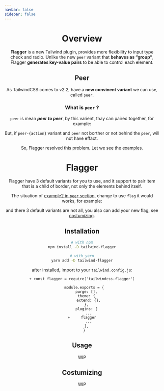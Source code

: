 ```yaml
---
navbar: false
sidebar: false
---
```


<script>
  import Header from './components/Header.vue'
  import ThirdCutSwitch from './components/ThirdCutSwitch.vue'
  import Bowser from './components/Bowser.vue'
  import ExampleCode from './components/ExampleCode.vue'

  export default {
    components: {
      Bowser, Header, ThirdCutSwitch,ExampleCode
    }
  }
</script>

<Header />

# Overview
<!-- Flagger is a tailwindcss plugin, just like a named `peer` variant. But instead of `peer`, flagger have name, so they can paired each my name. -->
**Flagger** is a new Tailwind plugin, provides more flexibility to input type check and radio. Unlike the new `peer` variant that **behaves as “group”**, Flagger **generates key-value pairs** to be able to control each element.


## Peer
As TailwindCSS comes to v2.2, have a **new convinent variant** we can use, called `peer`.

### What is `peer` ?
`peer` is mean ***peer to peer***, by this varient, thay can paired together, for example:

<ExampleCode id="peer-example1">
<template v-slot:example>
  <div class="flex justify-between items-center">
    <div class="bg-green-400 hover:bg-green-300 p-3 rounded-md peer transition-all">
      I have <code>peer</code><br>
      hover me !
    </div>
    <div class="p-3 peer-hover:bg-blue-300 rounded-md transition-all">
      I have <code>peer-hover:</code>
    </div>
  </div>
</template>
<template v-slot:code>

```html
<div class="peer ...">
  I have `peer`<br>
  hover me !
</div>

<!-- 
  behind `peer`,if they are borthers,
  they can pair
-->
<div class="peer-hover:bg-blue-300 ...">
  I have `peer-hover:`
</div>
```
</template>
</ExampleCode>

But, if `peer-{action}` variant and `peer` not borther or not behind the `peer`, will not have effact.

<ExampleCode id="peer-example2">
<template v-slot:example>
  <div class="flex justify-between items-center">
    <div class="p-3">
      I have<br><code>peer-hover:</code>
    </div>
    <div class="bg-green-400 hover:bg-green-300 p-3 rounded-md peer transition-all">
      I have <code>peer</code><br>
      hover me !
    </div>
    <div>
      <div class="p-3 peer-hover:bg-blue-300 rounded-md transition-all">
        I have<br><code>peer-hover:</code><br>
        too
      </div>
    </div>
  </div>
</template>
<template v-slot:code>

```html
<!-- no effact, because not behind `peer` -->
<div class="peer-hover:bg-red-300 ...">
  I have `peer-hover:`
</div>

<div class="peer ...">
  I have `peer`<br>
  hover me !
</div>

<div>
  <!-- behind `peer`, but not borther -->
  <div class="peer-hover:bg-blue-300 ...">
    I have `peer-hover:` too
  </div>
</div>
```
</template>
</ExampleCode>

So, Flagger resolved this problem. Let we see the examples.


# Flagger
Flagger have 3 default variants for you to use, and it support to pair item that is a child of border, not only the elements behind itself.

The situation of [example2 in `peer` section](#peer-example2), change to use `flag` it would works,  for example:

<ExampleCode id="flagger-example1">
<template v-slot:example>
  <div class="flex justify-between items-center">
    <div class="pair-1-hover:bg-red-300 p-3">
      I have<br><code>peer-hover:</code>
    </div>
    <div class="bg-green-400 hover:bg-green-300 p-3 rounded-md pair-1 transition-all">
      I have <code>peer</code><br>
      hover me !
    </div>
    <div>
      <div class="p-3 pair-1-hover:bg-blue-300 rounded-md transition-all">
        I have<br><code>peer-hover:</code><br>
        too
      </div>
    </div>
  </div>
</template>
<template v-slot:code>

```html
<!-- no effact, because not behind `peer` -->
<div class="pair-1-hover:bg-red-300 ...">
  I have `peer-hover:`
</div>

<div class="pair-1 ...">
  I have `peer`<br>
  hover me !
</div>

<div>
  <!-- behind `peer`, but not borther -->
  <div class="pair-1-hover:bg-blue-300 ...">
    I have `peer-hover:` too
  </div>
</div>
```
</template>
</ExampleCode>

and there 3 default variants are not all, you also can add your new flag, see [costumizing](#costumzing).

## Installation

```bash
# with npm
npm install -D tailwind-flagger

# with yarn
yarn add -D tailwind-flagger
```

after installed, import to your `tailwind.config.js`:

```diff{1,10}
+ const flagger = require('tailwindcss-flagger')

  module.exports = {
    purge: [],
    theme: {
      extend: {},
    },
    plugins: [
      ...
+     flagger
      ...
    ],
  }
```

## Usage
WIP


## Costumizing
WIP

<!-- <div class="w-full text-center mt-8 py-10 bg-gray-100 rounded-t-xl flex justify-center gap-3">
  <ThirdCutSwitch 
    name="example1"
    label="in"
  />

  <ThirdCutSwitch 
    name="example2"
    label="out"
  />
</div>


<br>

<Bowser />

<footer class="mt-20 p-4 pt-0 text-gray-500 text-sm text-center">
  <hr class="block mb-8" />
  MIT Licensed | Copyright © 2021-present huibizhang Rabbit
</footer> -->